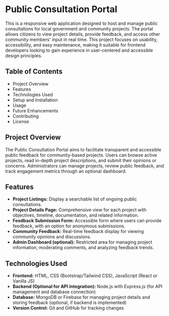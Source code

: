 # Public Consultation Portal

This is a responsive web application designed to host and manage public consultations for local government and community projects. The portal allows citizens to view project details, provide feedback, and access other community members' input in real time. This project focuses on usability, accessibility, and easy maintenance, making it suitable for frontend developers looking to gain experience in user-centered and accessible design principles.

## Table of Contents

- Project Overview
- Features
- Technologies Used
- Setup and Installation
- Usage
- Future Enhancements
- Contributing
- License

## Project Overview

The Public Consultation Portal aims to facilitate transparent and accessible public feedback for community-based projects. Users can browse active projects, read in-depth project descriptions, and submit their opinions or concerns. Administrators can manage projects, review public feedback, and track engagement metrics through an optional dashboard.

## Features

- **Project Listings:** Display a searchable list of ongoing public consultations.
- **Project Details Page:** Comprehensive view for each project with objectives, timeline, documentation, and related information.
- **Feedback Submission Form:** Accessible form where users can provide feedback, with an option for anonymous submissions.
- **Community Feedback:** Real-time feedback display for viewing community opinions and discussions.
- **Admin Dashboard (optional):** Restricted area for managing project information, moderating comments, and analyzing feedback trends.

## Technologies Used

- **Frontend:** HTML, CSS (Bootstrap/Tailwind CSS), JavaScript (React or Vanilla JS)
- **Backend (Optional for API integration):** Node.js with Express.js (for API management and database connection)
- **Database:** MongoDB or Firebase for managing project details and storing feedback (optional, if backend is implemented)
- **Version Control:** Git and GitHub for tracking changes
